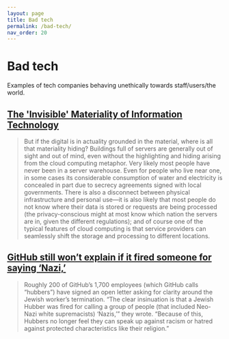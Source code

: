 ```yaml
---
layout: page
title: Bad tech
permalink: /bad-tech/
nav_order: 20
---
```


# Bad tech

Examples of tech companies behaving unethically towards staff/users/the world.

## [The 'Invisible' Materiality of Information Technology](https://cacm.acm.org/magazines/2020/6/245160-the-invisible-materiality-of-information-technology/fulltext)

> But if the digital is in actuality grounded in the material, where is all that materiality hiding? Buildings full of servers are generally out of sight and out of mind, even without the highlighting and hiding arising from the cloud computing metaphor. Very likely most people have never been in a server warehouse. Even for people who live near one, in some cases its considerable consumption of water and electricity is concealed in part due to secrecy agreements signed with local governments. There is also a disconnect between physical infrastructure and personal use—it is also likely that most people do not know where their data is stored or requests are being processed (the privacy-conscious might at most know which nation the servers are in, given the different regulations); and of course one of the typical features of cloud computing is that service providers can seamlessly shift the storage and processing to different locations.

## [GitHub still won’t explain if it fired someone for saying ‘Nazi,’](https://www.theverge.com/2021/1/15/22232766/github-employees-protest-jewish-employee-firing-warn-nazi)

> Roughly 200 of GitHub’s 1,700 employees (which GitHub calls “hubbers”) have signed an open letter asking for clarity around the Jewish worker’s termination. “The clear insinuation is that a Jewish Hubber was fired for calling a group of people (that included Neo-Nazi white supremacists) ‘Nazis,’” they wrote. “Because of this, Hubbers no longer feel they can speak up against racism or hatred against protected characteristics like their religion.”
